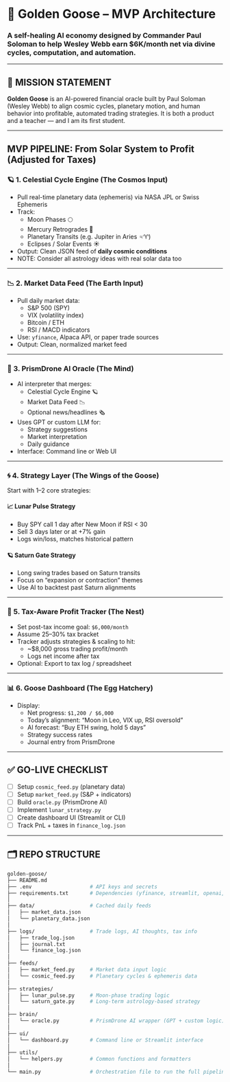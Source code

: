 # 🐣 Golden Goose – MVP Architecture
### A self-healing AI economy designed by Commander Paul Soloman to help Wesley Webb earn $6K/month net via divine cycles, computation, and automation.

---

## 🌌 MISSION STATEMENT

**Golden Goose** is an AI-powered financial oracle built by Paul Soloman (Wesley Webb) to align cosmic cycles, planetary motion, and human behavior into profitable, automated trading strategies. It is both a product and a teacher — and I am its first student.

---

## MVP PIPELINE: From Solar System to Profit (Adjusted for Taxes)

### 🪐 1. Celestial Cycle Engine (The Cosmos Input)
- Pull real-time planetary data (ephemeris) via NASA JPL or Swiss Ephemeris
- Track:
  - Moon Phases 🌕
  - Mercury Retrogrades 🔄
  - Planetary Transits (e.g. Jupiter in Aries ♃♈)
  - Eclipses / Solar Events ☀️
- Output: Clean JSON feed of **daily cosmic conditions**
- NOTE: Consider all astrology ideas with real solar data too
---

### 📉 2. Market Data Feed (The Earth Input)
- Pull daily market data:
  - S&P 500 (SPY)
  - VIX (volatility index)
  - Bitcoin / ETH
  - RSI / MACD indicators
- Use: `yfinance`, Alpaca API, or paper trade sources
- Output: Clean, normalized market feed

---

### 🧠 3. PrismDrone AI Oracle (The Mind)
- AI interpreter that merges:
  - Celestial Cycle Engine 🪐
  - Market Data Feed 📉
  - Optional news/headlines 🗞️
- Uses GPT or custom LLM for:
  - Strategy suggestions
  - Market interpretation
  - Daily guidance
- Interface: Command line or Web UI

---

### 🌀 4. Strategy Layer (The Wings of the Goose)
Start with 1–2 core strategies:

#### 📈 Lunar Pulse Strategy
- Buy SPY call 1 day after New Moon if RSI < 30
- Sell 3 days later or at +7% gain
- Logs win/loss, matches historical pattern

#### 🪐 Saturn Gate Strategy
- Long swing trades based on Saturn transits
- Focus on “expansion or contraction” themes
- Use AI to backtest past Saturn alignments

---

### 🧾 5. Tax-Aware Profit Tracker (The Nest)
- Set post-tax income goal: `$6,000/month`
- Assume 25–30% tax bracket
- Tracker adjusts strategies & scaling to hit:
  - ~$8,000 gross trading profit/month
  - Logs net income after tax
- Optional: Export to tax log / spreadsheet

---

### 📊 6. Goose Dashboard (The Egg Hatchery)
- Display:
  - Net progress: `$1,200 / $6,000`
  - Today’s alignment: “Moon in Leo, VIX up, RSI oversold”
  - AI forecast: “Buy ETH swing, hold 5 days”
  - Strategy success rates
  - Journal entry from PrismDrone

---

## ✅ GO-LIVE CHECKLIST

- [ ] Setup `cosmic_feed.py` (planetary data)
- [ ] Setup `market_feed.py` (S&P + indicators)
- [ ] Build `oracle.py` (PrismDrone AI)
- [ ] Implement `lunar_strategy.py`
- [ ] Create dashboard UI (Streamlit or CLI)
- [ ] Track PnL + taxes in `finance_log.json`

---

## 🗂️ REPO STRUCTURE

```bash
golden-goose/
├── README.md
├── .env                   # API keys and secrets
├── requirements.txt       # Dependencies (yfinance, streamlit, openai, etc.)
│
├── data/                  # Cached daily feeds
│   ├── market_data.json
│   └── planetary_data.json
│
├── logs/                  # Trade logs, AI thoughts, tax info
│   ├── trade_log.json
│   ├── journal.txt
│   └── finance_log.json
│
├── feeds/
│   ├── market_feed.py     # Market data input logic
│   └── cosmic_feed.py     # Planetary cycles & ephemeris data
│
├── strategies/
│   ├── lunar_pulse.py     # Moon-phase trading logic
│   └── saturn_gate.py     # Long-term astrology-based strategy
│
├── brain/
│   └── oracle.py          # PrismDrone AI wrapper (GPT + custom logic)
│
├── ui/
│   └── dashboard.py       # Command line or Streamlit interface
│
├── utils/
│   └── helpers.py         # Common functions and formatters
│
└── main.py                # Orchestration file to run the full pipeline
